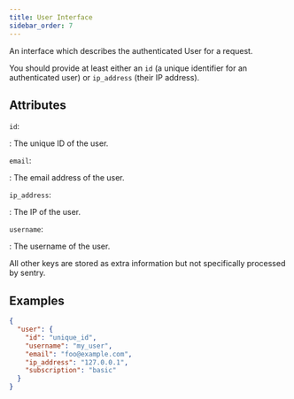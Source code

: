 ```yaml
---
title: User Interface
sidebar_order: 7
---
```


An interface which describes the authenticated User for a request.

You should provide at least either an `id` (a unique identifier for an
authenticated user) or `ip_address` (their IP address).

## Attributes

`id`:

: The unique ID of the user.

`email`:

: The email address of the user.

`ip_address`:

: The IP of the user.

`username`:

: The username of the user.

All other keys are stored as extra information but not specifically processed by
sentry.

## Examples

```json
{
  "user": {
    "id": "unique_id",
    "username": "my_user",
    "email": "foo@example.com",
    "ip_address": "127.0.0.1",
    "subscription": "basic"
  }
}
```
